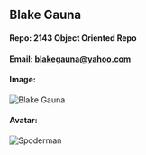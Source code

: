 ## Blake Gauna
#### Repo: 2143 Object Oriented Repo
#### Email: blakegauna@yahoo.com
#### Image:
![Blake Gauna](https://lh3.googleusercontent.com/2yh8Rr1zHq4d-t9_dSR8BXu-8poKJ4kLP1uRB3J9bO8TyXnuqnUHjkvrYRn6sOIFLYAm=s85)
#### Avatar:
![Spoderman](https://i.kym-cdn.com/photos/images/newsfeed/001/286/500/2d0.jpg)
